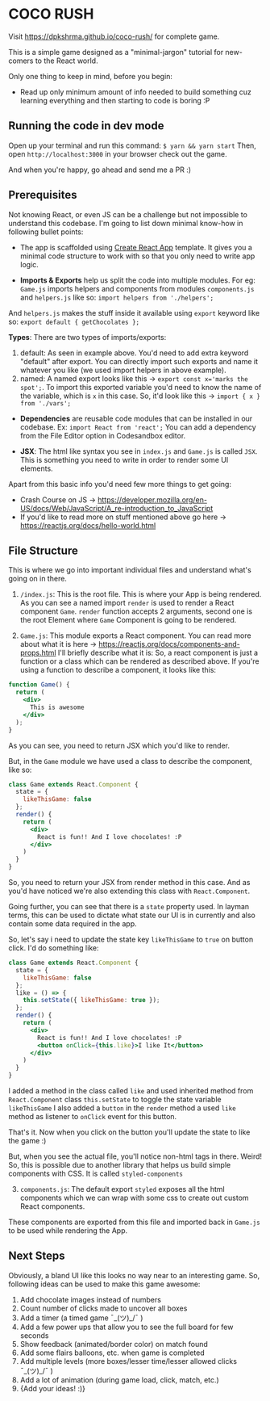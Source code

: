 # COCO RUSH

Visit https://dpkshrma.github.io/coco-rush/ for complete game.

This is a simple game designed as a "minimal-jargon" tutorial for new-comers to the React world.

Only one thing to keep in mind, before you begin:
- Read up only minimum amount of info needed to build something cuz learning everything and then starting to code is boring :P

## Running the code in dev mode
Open up your terminal and run this command: `$ yarn && yarn start`
Then, open `http://localhost:3000` in your browser check out the game.

And when you're happy, go ahead and send me a PR :)

## Prerequisites

Not knowing React, or even JS can be a challenge but not impossible to understand this codebase.
I'm going to list down minimal know-how in following bullet points:

- The app is scaffolded using [Create React App](https://github.com/facebook/create-react-app/) template.
It gives you a minimal code structure to work with so that you only need to write app logic.

- **Imports & Exports** help us split the code into multiple modules.
For eg: `Game.js` imports helpers and components from modules `components.js` and `helpers.js`
like so: `import helpers from './helpers';`

And `helpers.js` makes the stuff inside it available using `export` keyword
like so: `export default { getChocolates };`

**Types**: There are two types of imports/exports:
1. default: As seen in example above. You'd need to add extra keyword "default" after export. You can directly import such exports and name it whatever you like (we used import helpers in above example).
2. named: A named export looks like this -> `export const x='marks the spot';`. To import this exported variable you'd need to know the name of the variable, which is `x` in this case.
So, it'd look like this -> `import { x } from './vars';`

- **Dependencies** are reusable code modules that can be installed in our codebase.
Ex: `import React from 'react';`
You can add a dependency from the File Editor option in Codesandbox editor.

- **JSX**: The html like syntax you see in `index.js` and `Game.js` is called `JSX`.
This is something you need to write in order to render some UI elements.

Apart from this basic info you'd need few more things to get going:
- Crash Course on JS -> https://developer.mozilla.org/en-US/docs/Web/JavaScript/A_re-introduction_to_JavaScript
- If you'd like to read more on stuff mentioned above go here -> https://reactjs.org/docs/hello-world.html

## File Structure

This is where we go into important individual files and understand what's going on in there.

1. `/index.js`: This is the root file. This is where your App is being rendered.
As you can see a named import `render` is used to render a React component `Game`.
`render` function accepts 2 arguments, second one is the root Element where `Game` Component is going to be rendered.

2. `Game.js`: This module exports a React component. You can read more about what it is here -> https://reactjs.org/docs/components-and-props.html
I'll briefly describe what it is:
So, a react component is just a function or a class which can be rendered as described above.
If you're using a function to describe a component, it looks like this:
```jsx
function Game() {
  return (
    <div>
      This is awesome
    </div>
  );
}
```
As you can see, you need to return JSX which you'd like to render.

But, in the `Game` module we have used a class to describe the component, like so:
```jsx
class Game extends React.Component {
  state = {
    likeThisGame: false
  };
  render() {
    return (
      <div>
        React is fun!! And I love chocolates! :P
      </div>
    )
  }
}
```
So, you need to return your JSX from render method in this case.
And as you'd have noticed we're also extending this class with `React.Component`.

Going further, you can see that there is a `state` property used.
In layman terms, this can be used to dictate what state our UI is in currently and also contain some data required in the app.

So, let's say i need to update the state key `likeThisGame` to `true` on button click. I'd do something like:
```jsx
class Game extends React.Component {
  state = {
    likeThisGame: false
  };
  like = () => {
    this.setState({ likeThisGame: true });
  };
  render() {
    return (
      <div>
        React is fun!! And I love chocolates! :P
        <button onClick={this.like}>I like It</button>
      </div>
    )
  }
}
```
I added a method in the class called `like` and used inherited method from `React.Component` class `this.setState` to toggle the state variable `likeThisGame`
I also added a `button` in the `render` method a used `like` method as listener to `onClick` event for this button.

That's it. Now when you click on the button you'll update the state to like the game :)

But, when you see the actual file, you'll notice non-html tags in there. Weird!
So, this is possible due to another library that helps us build simple components with CSS. It is called `styled-components`

3. `components.js`:
The default export `styled` exposes all the html components which we can wrap with some css to create out custom React components.

These components are exported from this file and imported back in `Game.js` to be used while rendering the App.

## Next Steps

Obviously, a bland UI like this looks no way near to an interesting game.
So, following ideas can be used to make this game awesome:

1. Add chocolate images instead of numbers
2. Count number of clicks made to uncover all boxes
3. Add a timer (a timed game ¯\_(ツ)_/¯ )
4. Add a few power ups that allow you to see the full board for few seconds
5. Show feedback (animated/border color) on match found
6. Add some flairs balloons, etc. when game is completed
7. Add multiple levels (more boxes/lesser time/lesser allowed clicks ¯\_(ツ)_/¯ )
8. Add a lot of animation (during game load, click, match, etc.)
9. {Add your ideas! :)}
